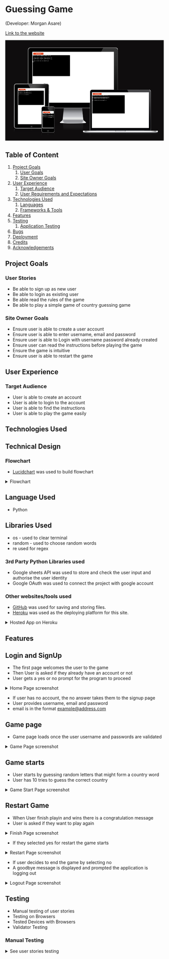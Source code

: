 # Guessing Game

(Developer: Morgan Asare)

[Link to the website](https://world-guessing-game-b0270169a6ef.herokuapp.com/)

![An image previewing all devices](/assets/screenshots/preview.png)

## Table of Content

1. [Project Goals](#project-goals)
    1. [User Goals](#user-goals)
    2. [Site Owner Goals](#site-owner-goals)
2. [User Experience](#user-experience)
    1. [Target Audience](#target-audience)
    2. [User Requirements and Expectations](#user-requrements-and-expectations)
3. [Technologies Used](#technologies-used)
    1. [Languages](#languages)
    2. [Frameworks & Tools](#frameworks-&-tools)
4. [Features](#features)
5. [Testing](#validation)
    1. [Application Testing](#performing-tests-on-various-devices)
6. [Bugs](#Bugs)
7. [Deployment](#deployment)
8. [Credits](#credits)
9. [Acknowledgements](#acknowledgements)

## Project Goals
### User Stories

- Be able to sign up as new user
- Be able to login as existing user
- Be able read the rules of the game
- Be able to play a simple game of country guessing game

### Site Owner Goals
- Ensure user is able to create a user account
- Ensure user is able to enter username, email and password
- Ensure user is able to Login with username password already created
- Ensure user can read the instructions before playing the game
- Ensure the game is intuitive
- Ensure user is able to restart the game


## User Experience
### Target Audience

- User is able to create an account 
- User is able to login to the account
- User is able to find the instructions
- User is able to play the game easily

## Technologies Used

## Technical Design 
### Flowchart

- [Lucidchart](https://www.lucidchart.com) was used to build flowchart

<details>
    <summary>Flowchart</summary>
    <p>GuessGame Game Flowchart</p>
    <img src = "assets/screenshots/flowchart.png" alt = "A screenshot of flowchart">
</details>

## Language Used
 - Python

## Libraries Used
- os - used to clear terminal
- random - used to choose random words
- re used for regex

### 3rd Party Python Libraries used
- Google sheets API was used to store and check the user input and authorise the user identity
- Google OAuth was used to connect the project with google account

### Other websites/tools used

- [GitHub](https://github.com/) was used for saving and storing files.
- [Heroku](https://www.heroku.com/) was used as the deploying platform for this site.

<details>
    <summary>Hosted App on Heroku</summary>
    <img src="assets/screenshots/logout.png" alt="Game load page">
</details> 

## Features

## Login and SignUp
 - The first page welcomes the user to the game
 - Then User is asked if they already have an account or not
 - User gets a yes or no prompt for the program to proceed

 <details>
    <summary>Home Page screenshot</summary>
    <img src="assets/screenshots/main_screen.png" alt="Game load page">
</details> 

- If user has no account, the no answer takes them to the signup page
- User provides username, email and password
- email is in the format example@address.com

## Game page

- Game page loads once the user username and passwords are validated

 <details>
    <summary>Game Page screenshot</summary>
    <img src="assets/screenshots/game_page.png" alt="Game load page">
</details> 

## Game starts

- User starts by guessing random letters that might form a country word
- User has 10 tries to guess the correct country

<details>
    <summary>Game Start Page screenshot</summary>
    <img src="assets/screenshots/game_starts.png" alt="Game load page">
</details> 

## Restart Game

- When User finish playin and wins there is a congratulation message
- User is asked if they want to play again

<details>
    <summary>Finish Page screenshot</summary>
    <img src="assets/screenshots/finish_game.png" alt="Game load page">
</details> 

- If they selected yes for restart the game starts 

<details>
    <summary>Restart Page screenshot</summary>
    <img src="assets/screenshots/restart.png" alt="Game load page">
</details> 

- If user decides to end the game by selecting no
- A goodbye message is displayed and prompted the application is logging out

<details>
    <summary>Logout Page screenshot</summary>
    <img src="assets/screenshots/logout.png" alt="Game load page">
</details> 


## Testing

- Manual testing of user stories
- Testing on Browsers
- Tested Devices with Browsers
- Validator Testing

### Manual Testing
<details><summary>See user stories testing</summary>

1. I want to be able to have an option as existing user or new user

| **Feature**   | **Action**                    | **Expected Result**          | **Actual Result** |
| ------------- | ----------------------------- | ---------------------------- | ----------------- |
| Are you an existing user | Type Y/N | Y: Open login area / N: SignUp Area | Works as expected
<details>
    <summary>Screenshots</summary>
    <p>Sign Up</p>
    <img src="assets/screenshots/welcome.png" alt="Sign up area">
    <p>Log In</p>
    <img src="assets/screenshots/login.png" alt="Login area">
</details> 

2. I want to able to signup as new user

| **Feature**   | **Action**                    | **Expected Result**          | **Actual Result** |
| ------------- | ----------------------------- | ---------------------------- | ----------------- |
| Sign Up Here | Enter New Username/ Enter New Password | Sign Up Complete : Login Page opens | Works as expected
<details>
    <summary>Screenshots</summary>
    <p>Sign Up Area</p>
    <img src="assets/screenshots/signup_checks.png" alt="Sign up area">
    <p>Login area opens after sign up is confirmed</p>
    <img src="assets/screenshots/signup.png" alt="Login area">
</details> 

3. I want to be able to choose difficulty levels

| **Feature**   | **Action**                    | **Expected Result**          | **Actual Result** |
| ------------- | ----------------------------- | ---------------------------- | ----------------- |
| Choose difficulty level | Select E for Easy or A for Advanced | Login Successful : Opens level | Works as expected

<details>
    <summary>Screenshots</summary>
    <p>Choose Level</p>
    <img src="assets/screenshots/easy_level.png" alt="Easy Level">   
    <p>Open rules is prompted after login is successful</p>
    <img src="assets/screenshots/adv_level.png" alt="Advanced Level">
</details> 


4. I want to be able to log-in if I return to the game

| **Feature**   | **Action**                    | **Expected Result**          | **Actual Result** |
| ------------- | ----------------------------- | ---------------------------- | ----------------- |
| Login To Play GuessGame | Username/ Password | Login Successful : Open rules | Works as expected

<details>
    <summary>Screenshots</summary>
    <p>Log In Area</p>
    <img src="assets/screenshots/restart_quest.png" alt="Login area">   
    <p>Open rules is prompted after login is successful</p>
    <img src="assets/screenshots/rules.png" alt="Open rules">
</details> 

5. I want to be able to read the rules of the game

| **Feature**   | **Action**                    | **Expected Result**          | **Actual Result** |
| ------------- | ----------------------------- | ---------------------------- | ----------------- |
| Open Rules  | : Open rules Starts Game | Works as expected

<details>
    <summary>Screenshots</summary>   
    <p>Open rules is prompted</p>
    <img src="assets/screenshots/rules.png" alt="Open rules">
    

6. I want to be able to restart game when I'm logged in

| **Feature**   | **Action**                    | **Expected Result**          | **Actual Result** |
| ------------- | ----------------------------- | ---------------------------- | ----------------- |
| Restart Game  | Type Y/N| Y: Game restarts/ N: Game ends, User logged out | Works as expected

<details>
    <summary>Screenshots</summary>   
    <p>Restart is prompted</p>
    <img src="assets/screenshots/restart.png" alt="Restart Question">
    <p>If user input is "Y"</p>
    <img src="assets/screenshots/restart.png" alt="Game restarts">
    
</details>

7. I want user name and password to be saved to Google Spreadsheet

| **Feature**   | **Action**                    | **Expected Result**          | **Actual Result** |
| ------------- | ----------------------------- | ---------------------------- | ----------------- |
| Sign-Up | Users input their name and password which has not been previously registered  | Username and password are saved to Google Spreadsheet| Works as expected |

<details>
    <summary>Screenshots</summary>
    <p>Google Spread Worksheet</p>
    <img src="assets/screenshots/spreadsheet.png" alt="Worksheet">      
</details> 

8. I want the user to get errors displayed in case of wrong input

 **Feature**   | **Action**                    | **Expected Result**          | **Actual Result** |
| ------------- | ----------------------------- | ---------------------------- | ----------------- |
| Across all screen | User inputs invalid input when questions are prompted. User inputs invalid value during log-in or sign-up | Feedback message displayed to the user | Works as expected |



9. I want data entry to be validated, to guide the user on how to correctly format the input

| **Feature**   | **Action**                    | **Expected Result**          | **Actual Result** |
| ------------- | ----------------------------- | ---------------------------- | ----------------- |
| Across all screen | User inputs invalid data | Feedback message with instructions diplayed to the user | Works as expected |



10. I want user to see their name once they login

| **Feature**   | **Action**                    | **Expected Result**          | **Actual Result** |
| ------------- | ----------------------------- | ---------------------------- | ----------------- |
| Welcome (Username) | After successful login | Users are asked to input their username and password, and once validated, a greeting message with their name is displayed. | Works as expected |

<details>
    <summary>Screenshots</summary>
    <img src="assets/screenshots/name_login.png" alt="Welcome message">
</details>

</details>

### Testing on Browsers
- I tested that this game works in different browsers - Chrome and Safari and was able to deploy successfully

### Tested Devices with Browsers
- iPhone 12
    - Safari
- Samsung S22 Ultra
    - Chrome
- Macbook Pro 2019 16-inch
    - Chrome
    - Safari
 
## Validator Testing
### [PEP8 Python Validator] was used to validate the code

- This validator was provided by Code institute
- - no significant errors were found
 
<details>
    <summary>authentication.py</summary>
    <img src="assets/screenshots/auth.png" alt="Authentication file screenshot">
</details> 


<details>
    <summary>game.py</summary>
    <img src="assets/screenshots/game.png" alt="Game file screenshot">
</details> 


<details>
    <summary>run.py</summary>
    <img src="assets/screenshots/run.png" alt="Run file screenshot">
</details> 

### Bugs and Fixes

| **Bugs** | **Fixes** |
| ------- | ------- |
| Users were able to sign up multiple times with same username | Add signup_check function which will prompt again if user exist or not|
| Users could sign up with blank username | Add validation to check if user did not input a name|
| regex error sometimes when the game starts | Included 'r' string which enabled backslash to escape some characters |


### Unfixed Bugs

- A function was created to update a different sheet of scores and players to create a leaderboard
- However an unexpected result was encounted when the game starts so this part had to be taken 
- out of the game.

## Deployment

### Deploying the website in Heroku:
- The website was deployed to Heroku using the following steps:
#### Login or create an account at Heroku
- Create a student account on Heroko and login

<details>
    <summary>Heroko Login Page</summary>
    <img src="assets/heroku/heroku_login.png" alt="Heroko login page">
</details>

#### Creating an app
  - Create new app in the top right of the screen and add an app name.
  - Select region
  - Then click "create app".

<details>
    <summary>Create App</summary>
    <img src="assets/heroku/heroku_app.png" alt="Heroko create app screenshot">
</details>

#### Open settings Tab
  ##### Click on config var
  - Store CREDS file from gitpod in key and add the values
  - Store PORT in key and value

<details>
    <summary>Config var</summary>
    <img src="assets/heroku/config_vars.png" alt="Config var screenshot">
</details>

  ##### Add Buildpacks
  - Add python buildpack first
  - Add Nodejs buildpack after that

<details>
    <summary>Buildpacks</summary>
    <img src="assets/heroku/build_pack.png" alt="Buildpacks screenshot">
</details>

 #### Open Deploy Tab
   ##### Choose deployment method
  - Connect GITHUB
  - Login if prompted

<details>
    <summary>Deployment method</summary>
    <img src="assets/heroku/deploy_method.png" alt="Deployment method screenshot">
</details>

   ##### Connect to Github
  - Choose repositories you want to connect
  - Click "Connect"

<details>
    <summary> Repo Connect</summary>
    <img src="assets/heroku/connect_github.png" alt="Repo connect screenshot">
</details>

  ##### Automatic and Manual deploy
  - Choose a method to deploy
  - After Deploy is clicked it will install various file

<details>
    <summary> Deploy methods</summary>
    <img src="assets/heroku/auto_deploy.png" alt="deploy method screenshot">
</details>

  ##### Final Deployment
  - A view button will display
  - Once clicked the website will open

<details>
    <summary> Deploy</summary>
    <img src="assets/heroku/final_view.png" alt="view screenshot">
</details>

## Credits

- The Idea was from Geeks for Geeks [Geeks for Geeks](https://www.geeksforgeeks.org/python-program-for-word-guessing-game/)
- Some of the code was borrowed from [hangman-pp3](https://github.com/Sinha5714/hangman-pp3)
- Also, regex for validating passwords was borrowed from [Tutorialspoint](https://www.tutorialspoint.com/password-validation-in-python)
### Content
- The idea of Guessing Game was taken from other word guessing games played around the world

### Code
#### The following ideas were borrowed from [Love Sandwiches](https://github.com/Sinha5714/Love_Sandwiches)
####

-  validate_user_details function
-  How to import gspread
-  How to import Credentials from google.oauth
- [W3 Schools](https://validator.w3.org/nu/)
- [Stack Overflow](https://validator.w3.org/nu/)
- [hangman-pp3](https://github.com/Sinha5714/hangman-pp3)


## Acknowledgement
- to my mentor Mo Shami for supporting me with his feedback through the entire project
- Special thanks to my friend Amoafo who is always ready to support me on the journey
- Also to my dear wife for beign there for me eventhough I have to abandon some family duties
